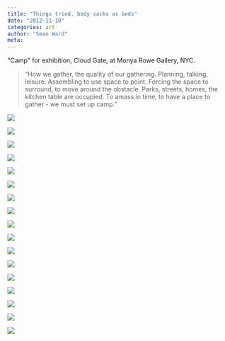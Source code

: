 ```yaml
---
title: "Things tried, body sacks as beds"
date: "2012-11-10"
categories: art
author: "Sean Ward"
meta:
---
```


"Camp" for exhibition, Cloud Gate, at Monya Rowe Gallery, NYC.

> “How we gather, the quality of our gathering. Planning, talking, leisure. Assembling to use space to point. Forcing the space to surround, to move around the obstacle. Parks, streets, homes, the kitchen table are occupied. To amass in time, to have a place to gather - we must set up camp.”

![](/images/11-bodysacks-bed-1.jpg)

![](/images/11-bodysacks-bed-2.jpg)

![](/images/11-bodysacks-bed-3.jpg)

![](/images/11-bodysacks-bed-4.jpg)

![](/images/11-bodysacks-bed-5.jpg)

![](/images/11-bodysacks-bed-6.jpg)

![](/images/11-bodysacks-bed-7.jpg)

![](/images/11-bodysacks-bed-8.jpg)

![](/images/11-bodysacks-bed-9.jpg)

![](/images/11-bodysacks-bed-10.jpg)

![](/images/11-bodysacks-bed-11.jpg)

![](/images/11-bodysacks-bed-12.jpg)

![](/images/11-bodysacks-bed-13.jpg)

![](/images/11-bodysacks-bed-14.jpg)

![](/images/11-bodysacks-bed-15.jpg)

![](/images/11-bodysacks-bed-16.jpg)

![](/images/11-bodysacks-bed-17.jpg)
